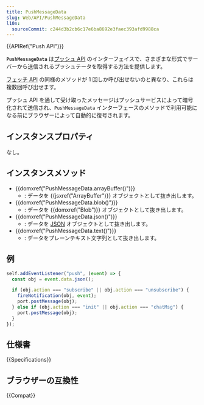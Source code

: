 ```yaml
---
title: PushMessageData
slug: Web/API/PushMessageData
l10n:
  sourceCommit: c244d3b2cb6c17e6ba8692e3faec393afd9988ca
---
```


{{APIRef("Push API")}}

**`PushMessageData`** は[プッシュ API](/ja/docs/Web/API/Push_API) のインターフェイスで、さまざまな形式でサーバーから送信されるプッシュテータを取得する方法を提供します。

[フェッチ API](/ja/docs/Web/API/Fetch_API) の同様のメソッドが 1 回しか呼び出せないのと異なり、これらは複数回呼び出せます。

プッシュ API を通して受け取ったメッセージはプッシュサービスによって暗号化されて送信され、`PushMessageData` インターフェースのメソッドで利用可能になる前にブラウザーによって自動的に復号されます。

## インスタンスプロパティ

なし。

## インスタンスメソッド

- {{domxref("PushMessageData.arrayBuffer()")}}
  - : データを {{jsxref("ArrayBuffer")}} オブジェクトとして抜き出します。
- {{domxref("PushMessageData.blob()")}}
  - : データを {{domxref("Blob")}} オブジェクトとして抜き出します。
- {{domxref("PushMessageData.json()")}}
  - : データを [JSON](/ja/docs/Web/JavaScript/Reference/Global_Objects/JSON) オブジェクトとして抜き出します。
- {{domxref("PushMessageData.text()")}}
  - : データをプレーンテキスト文字列として抜き出します。

## 例

```js
self.addEventListener("push", (event) => {
  const obj = event.data.json();

  if (obj.action === "subscribe" || obj.action === "unsubscribe") {
    fireNotification(obj, event);
    port.postMessage(obj);
  } else if (obj.action === "init" || obj.action === "chatMsg") {
    port.postMessage(obj);
  }
});
```

## 仕様書

{{Specifications}}

## ブラウザーの互換性

{{Compat}}
